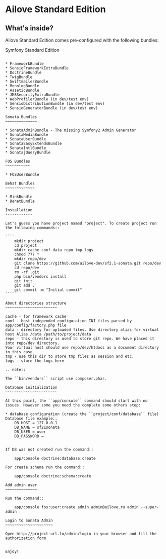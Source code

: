 Ailove Standard Edition
=======================

What's inside?
--------------

Ailove Standard Edition comes pre-configured with the following bundles:

Symfony Standard Edition
~~~~~~~~~~~~~~~~~~~~~~~~

* FrameworkBundle
* SensioFrameworkExtraBundle
* DoctrineBundle
* TwigBundle
* SwiftmailerBundle
* MonologBundle
* AsseticBundle
* JMSSecurityExtraBundle
* WebProfilerBundle (in dev/test env)
* SensioDistributionBundle (in dev/test env)
* SensioGeneratorBundle (in dev/test env)

Sonata Bundles
~~~~~~~~~~~~~~

* SonataAdminBundle - The missing Symfony2 Admin Generator
* SonataMediaBundle
* SonataUserBundle
* SonataEasyExtendsBundle
* SonataIntlBundle
* SonatajQueryBundle

FOS Bundles
~~~~~~~~~~~

* FOSUserBundle

Behat Bundles
~~~~~~~~~~~~~

* MinkBundle
* BehatBundle

Installation
------------

Let's guess you have project named "project". To create project run the following commands::

````
    mkdir project
    cd project
    mkdir cache conf data repo tmp logs
    chmod 777 *
    mkdir repo/dev
    git clone https://github.com/ailove-dev/sf2.1-sonata.git repo/dev
    cd repo/dev
    rm -rf .git
    php bin/vendors install
    git init
    git add .
    git commit -m "Initial commit"
````

About directories structure
~~~~~~~~~~~~~~~~~~~~~~~

cache - for framework cache
conf - host independed configuration INI files parsed by app/config/factory.php file
data - directory for uploaded files. Use directory alias for virtual host Alias /data /path/to/project/data
repo - this directory is used to store git repo. We have placed it into repo/dev directory.
Your virtual host should use repo/dev/htdocs as a document directory in this case
tmp - use this dir to store tmp files as session and etc.
logs - store the logs here

.. note::

The ``bin/vendors`` script use composer.phar.

Database initialization
~~~~~~~~~~~~~~~~~~~~~~~

At this point, the ``app/console`` command should start with no issues. However some you need the complete some others step:

* database configuration (create the ``project/conf/database`` file)
Database file example::
    DB_HOST = 127.0.0.1
    DB_NAME = sf21sonata
    DB_USER = user
    DB_PASSWORD =


If DB was not created run the command::

    app/console doctrine:database:create

For create schema run the command::

    app/console doctrine:schema:create

Add admin user
~~~~~~~~~~~~~~

Run the command::

    app/console fos:user:create admin admin@ailove.ru admin --super-admin

Login to Sonata Admin
~~~~~~~~~~~~~~~~~~~~~

Open http://project-url.lo/admin/login in your browser and fill the authorization form


Enjoy!
